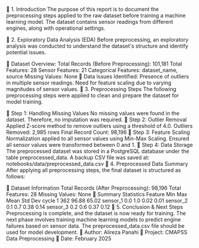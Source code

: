 📌 1. Introduction
The purpose of this report is to document the preprocessing steps applied to the raw dataset before training a machine learning model. The dataset contains sensor readings from different engines, along with operational settings.

📌 2. Exploratory Data Analysis (EDA)
Before preprocessing, an exploratory analysis was conducted to understand the dataset's structure and identify potential issues.

🔹 Dataset Overview:
Total Records (Before Preprocessing): 101,181
Total Features: 28
Sensor Features: 21
Categorical Features: dataset_name, source
Missing Values: None
🔹 Data Issues Identified:
Presence of outliers in multiple sensor readings.
Need for feature scaling due to varying magnitudes of sensor values.
📌 3. Preprocessing Steps
The following preprocessing steps were applied to clean and prepare the dataset for model training.

🔹 Step 1: Handling Missing Values
No missing values were found in the dataset.
Therefore, no imputation was required.
🔹 Step 2: Outlier Removal
Applied Z-score method to remove outliers using a threshold of 4.0.
Outliers Removed: 2,985 rows
Final Record Count: 98,196
🔹 Step 3: Feature Scaling
Normalization applied to all sensor values using Min-Max Scaling.
Ensured all sensor values were transformed between 0 and 1.
🔹 Step 4: Data Storage
The preprocessed dataset was stored in a PostgreSQL database under the table preprocessed_data.
A backup CSV file was saved at: notebooks/data/preprocessed_data.csv
📌 4. Preprocessed Data Summary
After applying all preprocessing steps, the final dataset is structured as follows:

🔹 Dataset Information
Total Records (After Preprocessing): 98,196
Total Features: 28
Missing Values: None
🔹 Summary Statistics
Feature	Min	Max	Mean	Std Dev
cycle	1	362	96.88	65.02
sensor_1	0.0	1.0	0.02	0.01
sensor_2	0.1	0.7	0.38	0.14
sensor_3	0.2	0.6	0.37	0.12
📌 5. Conclusion & Next Steps
Preprocessing is complete, and the dataset is now ready for training.
The next phase involves training machine learning models to predict engine failures based on sensor data.
The preprocessed_data.csv file should be used for model development.
📍 Author: Alireza Panahi
📍 Project: CMAPSS Data Preprocessing
📍 Date: February 2025
